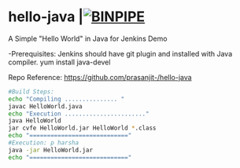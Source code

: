 # hello-java  |[![BINPIPE](https://img.shields.io/badge/YouTube-red.svg)](https://www.youtube.com/channel/UCPTgt4Wo0MAnuzNEEZlk90A)
A Simple "Hello World" in Java for Jenkins Demo

-Prerequisites: Jenkins should have git plugin and installed with Java compiler.
yum install java-devel

Repo Reference: https://github.com/prasanjit-/hello-java

```sh
#Build Steps:
echo "Compiling ............... "
javac HelloWorld.java
echo "Execution ......................."
java HelloWorld
jar cvfe HelloWorld.jar HelloWorld *.class
echo "============================"
#Execution: p harsha
java -jar HelloWorld.jar
echo "============================"
```
